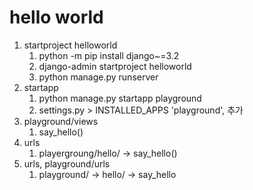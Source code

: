 # hello world
1. startproject helloworld
   1. python -m pip install django~=3.2
   2. django-admin startproject helloworld
   3. python manage.py runserver
2. startapp
   1. python manage.py startapp playground
   2. settings.py > INSTALLED_APPS 'playground', 추가
3. playground/views
   1. say_hello()
4. urls
   1. playergroung/hello/ -> say_hello()
5. urls, playground/urls
   1. playground/ -> hello/ -> say_hello
   